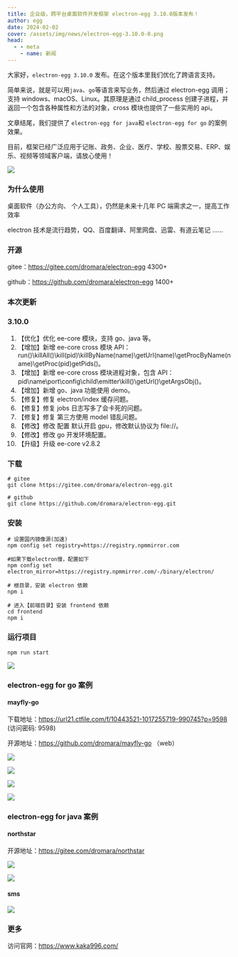 ```yaml
---
title: 企业级，跨平台桌面软件开发框架 electron-egg 3.10.0版本发布！
author: egg
date: 2024-02-02
cover: /assets/img/news/electron-egg-3.10.0-0.png
head:
  - - meta
    - name: 新闻
---
```


大家好，`electron-egg 3.10.0` 发布。在这个版本里我们优化了跨语言支持。

简单来说，就是可以用`java`、`go`等语言来写业务，然后通过 electron-egg 调用；支持 windows、macOS、Linux。其原理是通过 child_process 创建子进程，并返回一个包含各种属性和方法的对象，cross 模块也提供了一些实用的 api。

文章结尾，我们提供了 `electron-egg for java`和 `electron-egg for go` 的案例效果。

目前，框架已经广泛应用于记账、政务、企业、医疗、学校、股票交易、ERP、娱乐、视频等领域客户端，请放心使用！

![](/assets/img/news/electron-egg-3.10.0-0.png)

### 为什么使用

桌面软件（办公方向、 个人工具），仍然是未来十几年 PC 端需求之一，提高工作效率

electron 技术是流行趋势，QQ、百度翻译、阿里网盘、迅雷、有道云笔记 ......

### 开源

gitee：https://gitee.com/dromara/electron-egg 4300+

github：https://github.com/dromara/electron-egg 1400+

### 本次更新

### 3.10.0

1.  【优化】优化 ee-core 模块，支持 go、java 等。
2.  【增加】新增 ee-core cross 模块 API：run()\\killAll()\\kill(pid)\\killByName(name)\\getUrl(name)\\getProcByName(name)\\getProc(pid)getPids()。
3.  【增加】新增 ee-core cross 模块进程对象，包含 API：pid\\name\\port\\config\\child\\emitter\\kill()\\getUrl()\\getArgsObj()。
4.  【增加】新增 go、java 功能使用 demo。
5.  【修复】修复 electron/index 缓存问题。
6.  【修复】修复 jobs 日志写多了会卡死的问题。
7.  【修复】修复 第三方使用 model 错乱问题。
8.  【修改】修改 配置 默认开启 gpu，修改默认协议为 file://。
9.  【修改】修改 go 开发环境配置。
10. 【升级】升级 ee-core v2.8.2

### 下载

```
# gitee
git clone https://gitee.com/dromara/electron-egg.git

# github
git clone https://github.com/dromara/electron-egg.git
```

### 安装

```
# 设置国内镜像源(加速)
npm config set registry=https://registry.npmmirror.com

#如果下载electron慢，配置如下
npm config set electron_mirror=https://registry.npmmirror.com/-/binary/electron/

# 根目录，安装 electron 依赖
npm i

# 进入【前端目录】安装 frontend 依赖
cd frontend
npm i
```

### 运行项目

```
npm run start
```

![](/assets/img/news/electron-egg-3.10.0-1.png)

### electron-egg for go 案例

#### mayfly-go

下载地址：https://url21.ctfile.com/f/10443521-1017255719-990745?p=9598 (访问密码: 9598)

开源地址：https://github.com/dromara/mayfly-go （web）

![](/assets/img/news/electron-egg-3.10.0-2.png)

![](/assets/img/news/electron-egg-3.10.0-3.png)

![](/assets/img/news/electron-egg-3.10.0-4.png)

![](/assets/img/news/electron-egg-3.10.0-5.png)

### electron-egg for java 案例

#### northstar

开源地址：https://gitee.com/dromara/northstar

![](/assets/img/news/electron-egg-3.10.0-6.png)

![](/assets/img/news/electron-egg-3.10.0-7.png)

#### sms

![](/assets/img/news/electron-egg-3.10.0-8.png)

### 更多

访问官网：https://www.kaka996.com/
